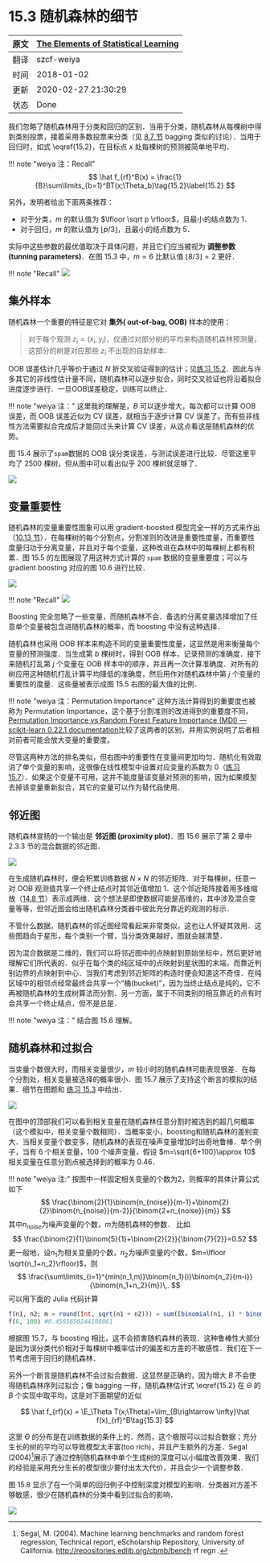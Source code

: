 # 15.3 随机森林的细节

| 原文   | [The Elements of Statistical Learning](https://web.stanford.edu/~hastie/ElemStatLearn/printings/ESLII_print12.pdf#page=611) |
| ---- | ---------------------------------------- |
| 翻译   | szcf-weiya                               |
| 时间   | 2018-01-02                               |
| 更新 | 2020-02-27 21:30:29|
| 状态 | Done|

我们忽略了随机森林用于分类和回归的区别．当用于分类，随机森林从每棵树中得到类别投票，接着采用多数投票来分类（见 [8.7 节](../08-Model-Inference-and-Averaging/8.7-Bagging/index.html) bagging 类似的讨论）．当用于回归时，如式 \eqref{15.2}，在目标点 $x$ 处每棵树的预测被简单地平均．

!!! note "weiya 注：Recall"
    $$
    \hat f_{rf}^B(x) = \frac{1}{B}\sum\limits_{b=1}^BT(x;\Theta_b)\tag{15.2}\label{15.2}
    $$

另外，发明者给出下面两条推荐：

- 对于分类，$m$ 的默认值为 $\lfloor \sqrt p \rfloor$，且最小的结点数为 1．
- 对于回归，$m$ 的默认值为 $\lfloor p/3\rfloor$，且最小的结点数为 5．

实际中这些参数的最优值取决于具体问题，并且它们应当被视为 **调整参数 (tunning parameters)**．在图 15.3 中，$m=6$ 比默认值 $\lfloor 8/3\rfloor =2$ 更好．

!!! note "Recall"
    ![](../img/15/fig15.3.png)

## 集外样本

随机森林一个重要的特征是它对 **集外( out-of-bag, OOB)** 样本的使用：

> 对于每个观测 $z_i=(x_i, y_i)$，仅通过对部分树的平均来构造随机森林预测量，这部分的树是对应那些 $z_i$ 不出现的自助样本．

OOB 误差估计几乎等价于通过 $N$ 折交叉验证得到的估计；见[练习 15.2](https://github.com/szcf-weiya/ESL-CN/issues/21)．因此与许多其它的非线性估计量不同，随机森林可以逐步拟合，同时交叉验证也将沿着拟合进度逐步进行．一旦OOB误差稳定，训练可以终止．

!!! note "weiya 注："
    这里我的理解是，$B$ 可以逐步增大，每次都可以计算 OOB 误差，而 OOB 误差近似为 CV 误差，就相当于逐步计算 CV 误差了。而有些非线性方法需要拟合完成后才能回过头来计算 CV 误差，从这点看这是随机森林的优势。

图 15.4 展示了`spam`数据的 OOB 误分类误差，与测试误差进行比较．尽管这里平均了 2500 棵树，但从图中可以看出似乎 200 棵树就足够了．

![](../img/15/fig15.4.png)

## 变量重要性

随机森林的变量重要性图象可以用 gradient-boosted 模型完全一样的方式来作出（[10.13 节](/10-Boosting-and-Additive-Trees/10.3-Forward-Stagewise-Additive-Modeling/index.html)）．在每棵树的每个分割点，分割准则的改进是重要性度量，而重要性度量归功于分离变量，并且对于每个变量，这种改进在森林中的每棵树上都有积累．图 15.5 的左图展现了用这种方式计算的 `spam` 数据的变量重要度；可以与 gradient boosting 对应的图 10.6 进行比较．

![](../img/15/fig15.5.png)

!!! note "Recall"
    ![](../img/10/fig10.6.png)

Boosting 完全忽略了一些变量，而随机森林不会．备选的分离变量选择增加了任意单个变量被包含进随机森林的概率，而 boosting 中没有这种选择．

随机森林也采用 OOB 样本来构造不同的变量重要性度量，这显然是用来衡量每个变量的预测强度．当生成第 $b$ 棵树时，得到 OOB 样本，记录预测的准确度．接下来随机打乱第 $j$ 个变量在 OOB 样本中的顺序，并且再一次计算准确度．对所有的树应用这种随机打乱计算平均降低的准确度，然后用作对随机森林中第 $j$ 个变量的重要性的度量．这些量被表示成图 15.5 右图的最大值的比例．

!!! note "weiya 注：Permutation Importance"
    这种方法计算得到的重要度也被称为 Permutation Importance，这个基于分割准则的改进得到的重要度不同，[Permutation Importance vs Random Forest Feature Importance (MDI) &mdash; scikit-learn 0.22.1 documentation](https://scikit-learn.org/stable/auto_examples/inspection/plot_permutation_importance.html)比较了这两者的区别，并用实例说明了后者相对前者可能会放大变量的重要度。

尽管这两种方法的排名类似，但右图中的重要性在变量间更加均匀．随机化有效取消了单个变量的影响，这很像在线性模型中设置对应变量的系数为 0（[练习 15.7](https://github.com/szcf-weiya/ESL-CN/issues/220)）．如果这个变量不可用，这并不能度量该变量对预测的影响，因为如果模型去掉该变量重新拟合，其它的变量可以作为替代品使用．

## 邻近图

随机森林宣扬的一个输出是 **邻近图 (proximity plot)**．图 15.6 展示了第 2 章中 2.3.3 节的混合数据的邻近图．

![](../img/15/fig15.6.png)

在生成随机森林时，便会积累训练数据 $N\times N$ 的邻近矩阵．对于每棵树，任意一对 OOB 观测值共享一个终止结点时其邻近值增加 1．这个邻近矩阵接着用多维缩放（[14.8 节](/14-Unsupervised-Learning/14.8-Multidimensional-Scaling/index.html)）表示成两维．这个想法是即使数据可能是高维的，其中涉及混合变量等等，但邻近图会给出随机森林分类器中彼此充分靠近的观测的标示．

不管什么数据，随机森林的邻近图经常看起来非常类似，这也让人怀疑其效用．这些图趋向于星形，每个类别一个臂，当分类效果越好，图就会越清楚．

因为混合数据是二维的，我们可以将邻近图中的点映射到原始坐标中，然后更好地理解它们所代表的．似乎在每个类的纯区域中的点映射到星状图的末端，而靠近判别边界的点映射到中心．当我们考虑到邻近矩阵的构造时便会知道这不奇怪．在纯区域中的相邻点经常最终会共享一个“桶(bucket)”，因为当终止结点是纯的，它不再被随机森林的生成树算法而分割．另一方面，属于不同类别的相互靠近的点有时会共享一个终止结点，但不是总是．

!!! note "weiya 注："
    结合图 15.6 理解。

## 随机森林和过拟合

当变量个数很大时，而相关变量很少，$m$ 较小时的随机森林可能表现很差．在每个分割处，相关变量被选择的概率很小．图 15.7 展示了支持这个断言的模拟的结果．细节在图题和 [练习 15.3](https://github.com/szcf-weiya/ESL-CN/issues/221) 中给出．

![](../img/15/fig15.7.png)

在图中的顶部我们可以看到相关变量在随机森林任意分割时被选到的超几何概率（这个模拟中，相关变量个数相同）．当概率变小，boosting和随机森林的差别变大．当相关变量个数变多，随机森林的表现在噪声变量增加时出奇地鲁棒．举个例子，当有 6 个相关变量，100 个噪声变量，假设 $m=\sqrt{6+100}\approx 10$ 相关变量在任意分割点被选择到的概率为 0.46．

!!! note "weiya 注:"
    按图中一样固定相关变量的个数为2，则概率的具体计算公式如下
    $$
    \frac{\binom{2}{1}\binom{n_{noise}}{m-1}+\binom{2}{2}\binom{n_{noise}}{m-2}}{\binom{2+n_{noise}}{m}}
    $$
    其中$n_{noise}$为噪声变量的个数，$m$为随机森林的参数．
    比如
    $$
    \frac{\binom{2}{1}\binom{5}{1}+\binom{2}{2}}{\binom{7}{2}}=0.52
    $$
    更一般地，设$n_1$为相关变量的个数，$n_2$为噪声变量的个数，$m=\lfloor \sqrt{n_1+n_2}\rfloor)$，则
    $$
    \frac{\sum\limits_{i=1}^{min(n_1,m)}\binom{n_1}{i}\binom{n_2}{m-i}}{\binom{n_1+n_2}{m}}\,.
    $$
    可以用下面的 Julia 代码计算
```julia
f(n1, n2; m = round(Int, sqrt(n1 + n2))) = sum([binomial(n1, i) * binomial(n2,m-i ) for i=1:min(n1, m)]) / binomial(n1+n2, m)
f(6, 100) #0.4565650244108061
```

根据图 15.7，与 boosting 相比，这不会损害随机森林的表现．这种鲁棒性大部分是因为误分类代价相对于每棵树中概率估计的偏差和方差的不敏感性．我们在下一节考虑用于回归的随机森林．

另外一个断言是随机森林不会过拟合数据．这显然是正确的，因为增大 $B$ 不会使得随机森林序列过拟合；像 bagging 一样，随机森林估计式 \eqref{15.2} 在 $\Theta$ 的 $B$ 个实现中取平均，这是对下面期望的近似

$$
\hat f_{rf}(x) = \E_\Theta T(x;\Theta)=\lim_{B\rightarrow \infty}\hat f(x)_{rf}^B\tag{15.3}
$$

这里 $\Theta$ 的分布是在训练数据的条件上的．然而，这个极限可以过拟合数据；充分生长的树的平均可以导致模型太丰富(too rich)，并且产生额外的方差．Segal (2004)[^1]展示了通过控制随机森林中单个生成树的深度可以小幅度改善效果．我们的经验是采用充分生长的模型很少要付出太大代价，并且会少一个调整参数．

图 15.8 显示了在一个简单的回归例子中控制深度对模型的影响．分类器对方差不够敏感，很少在随机森林的分类中看到过拟合的影响．

![](../img/15/fig15.8.png)

[^1]: Segal, M. (2004). Machine learning benchmarks and random forest regression, Technical report, eScholarship Repository, University of California. http://repositories.edlib.org/cbmb/bench rf regn .
